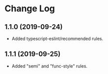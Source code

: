 # Change Log

## 1.1.0 (2019-09-24)

* Added typescript-eslint/recommended rules.

## 1.1.1 (2019-09-25)

* Added "semi" and "func-style" rules.
